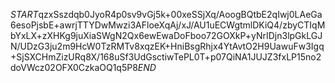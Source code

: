 $START$qzxSszdqb0JyoR4p0sv9vGj5k+00xeSSjXq/AoogBQtbE2qIwj0LAeGa6esoPjsbE+awrjTTYDwMwzi3AFloeXqAj/xJ/AU1uECWgtmlDKiQ4/zbyCTIqMbYxLX+zXHKg9juXiaSWgN2Qx6ewEwaDoFboo72GOXkP+yNrIDjn3lpGkLGJN/UDzG3ju2m9HcW0TzRMTv8xqzEK+HniBsgRhjx4YtAvtO2H9UawuFw3Igq+SjSXCHmZizURq8X/168uSf3UdGsctiwTePL0T+p07QiNA1JUJZ3fxLP15no2doVWcz02OFX0CzkaOQ1q5P8$END$